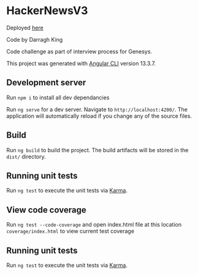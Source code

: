 # HackerNewsV3

Deployed [here](https://thisisforeagle.github.io/Hacker-News-v3/new)

Code by Darragh King

Code challenge as part of interview process for Genesys.

This project was generated with [Angular CLI](https://github.com/angular/angular-cli) version 13.3.7.

## Development server

Run `npm i` to install all dev dependancies

Run `ng serve` for a dev server. Navigate to `http://localhost:4200/`. The application will automatically reload if you change any of the source files.

## Build

Run `ng build` to build the project. The build artifacts will be stored in the `dist/` directory.

## Running unit tests

Run `ng test` to execute the unit tests via [Karma](https://karma-runner.github.io).

## View code coverage

Run `ng test --code-coverage` and open index.html file at this location `coverage/index.html` to view current test coverage

## Running unit tests

Run `ng test` to execute the unit tests via [Karma](https://karma-runner.github.io).
